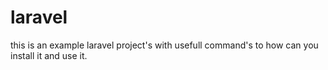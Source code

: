 # laravel
this is an example laravel project's with usefull command's to how can you install it and use it.
